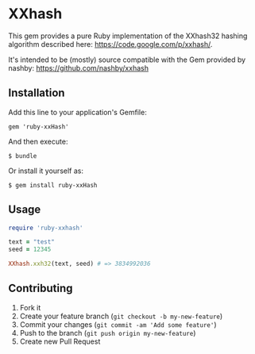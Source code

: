 # XXhash

This gem provides a pure Ruby implementation of the XXhash32 hashing algorithm described here: https://code.google.com/p/xxhash/.

It's intended to be (mostly) source compatible with the Gem provided by nashby: https://github.com/nashby/xxhash

## Installation

Add this line to your application's Gemfile:

    gem 'ruby-xxHash'

And then execute:

    $ bundle

Or install it yourself as:

    $ gem install ruby-xxHash

## Usage

```ruby
require 'ruby-xxhash'

text = "test"
seed = 12345

XXhash.xxh32(text, seed) # => 3834992036
```

## Contributing

1. Fork it
2. Create your feature branch (`git checkout -b my-new-feature`)
3. Commit your changes (`git commit -am 'Add some feature'`)
4. Push to the branch (`git push origin my-new-feature`)
5. Create new Pull Request
